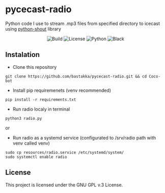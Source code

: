 # pycecast-radio
Python code I use to stream .mp3 files from specified directory to icecast using [python-shout](https://github.com/yomguy/python-shout) library

<p align="center">
  <img src="https://img.shields.io/github/workflow/status/bastakka/pycecast-radio/Pylint?style=for-the-badge" alt="Build"/>
  <img src="https://img.shields.io/github/license/bastakka/pycecast-radio?style=for-the-badge" alt="License"/>
  <img src="https://img.shields.io/badge/python-3.8+-blue?style=for-the-badge" alt="Python"/>
  <img src="https://img.shields.io/badge/code%20style-black-black?style=for-the-badge" alt="Black" />
</p>

## Instalation

- Clone this repository
```
git clone https://github.com/bastakka/pycecast-radio.git && cd Coco-bot
```
- Install pip requiremenets (venv recommended)
```
pip install -r requirements.txt
```
- Run radio localy in terminal
```
python3 radio.py
```
or
- Run radio as a systemd service (configurated to /srv/radio path with venv called venv)
```
sudo cp resources/radio.service /etc/systemd/system/
sudo systemctl enable radio
```
## License
This project is licensed under the GNU GPL v.3 License.